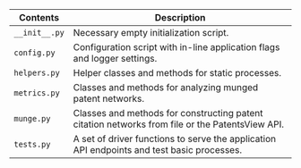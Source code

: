 |Contents | Description |
 --- | --- 
 `__init__.py` | Necessary empty initialization script.
 `config.py` | Configuration script with in-line application flags and logger settings. 
 `helpers.py` | Helper classes and methods for static processes.
 `metrics.py` | Classes and methods for analyzing munged patent networks.
 `munge.py` | Classes and methods for constructing patent citation networks from file or the PatentsView API.
 `tests.py` | A set of driver functions to serve the application API endpoints and test basic processes.




